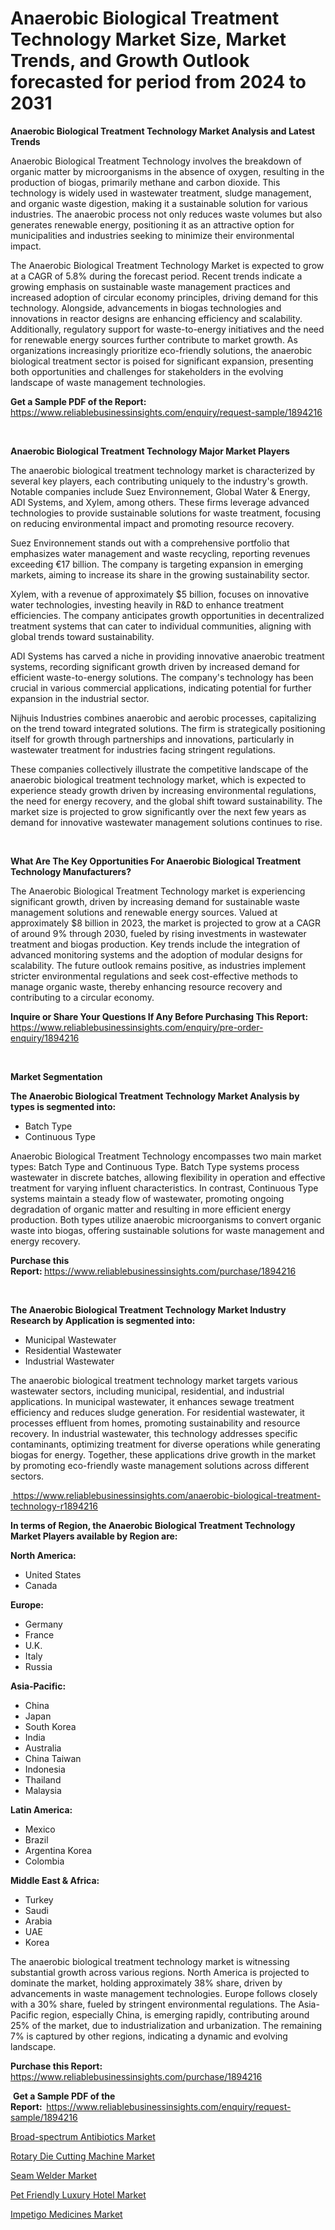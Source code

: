 <p><h1>Anaerobic Biological Treatment Technology Market Size, Market Trends, and Growth Outlook forecasted for period from 2024 to 2031</h1></p><p><strong>Anaerobic Biological Treatment Technology Market Analysis and Latest Trends</strong></p>
<p><p>Anaerobic Biological Treatment Technology involves the breakdown of organic matter by microorganisms in the absence of oxygen, resulting in the production of biogas, primarily methane and carbon dioxide. This technology is widely used in wastewater treatment, sludge management, and organic waste digestion, making it a sustainable solution for various industries. The anaerobic process not only reduces waste volumes but also generates renewable energy, positioning it as an attractive option for municipalities and industries seeking to minimize their environmental impact.</p><p>The Anaerobic Biological Treatment Technology Market is expected to grow at a CAGR of 5.8% during the forecast period. Recent trends indicate a growing emphasis on sustainable waste management practices and increased adoption of circular economy principles, driving demand for this technology. Alongside, advancements in biogas technologies and innovations in reactor designs are enhancing efficiency and scalability. Additionally, regulatory support for waste-to-energy initiatives and the need for renewable energy sources further contribute to market growth. As organizations increasingly prioritize eco-friendly solutions, the anaerobic biological treatment sector is poised for significant expansion, presenting both opportunities and challenges for stakeholders in the evolving landscape of waste management technologies.</p></p>
<p><strong>Get a Sample PDF of the Report:&nbsp;</strong> <a href="https://www.reliablebusinessinsights.com/enquiry/request-sample/1894216?utm_campaign=60&utm_medium=2&utm_source=Github&utm_content=ia&utm_term=24102024&utm_id=anaerobic-biological-treatment-technology">https://www.reliablebusinessinsights.com/enquiry/request-sample/1894216</a></p>
<p>&nbsp;</p>
<p><strong>Anaerobic Biological Treatment Technology Major Market Players</strong></p>
<p><p>The anaerobic biological treatment technology market is characterized by several key players, each contributing uniquely to the industry's growth. Notable companies include Suez Environnement, Global Water & Energy, ADI Systems, and Xylem, among others. These firms leverage advanced technologies to provide sustainable solutions for waste treatment, focusing on reducing environmental impact and promoting resource recovery.</p><p>Suez Environnement stands out with a comprehensive portfolio that emphasizes water management and waste recycling, reporting revenues exceeding €17 billion. The company is targeting expansion in emerging markets, aiming to increase its share in the growing sustainability sector. </p><p>Xylem, with a revenue of approximately $5 billion, focuses on innovative water technologies, investing heavily in R&D to enhance treatment efficiencies. The company anticipates growth opportunities in decentralized treatment systems that can cater to individual communities, aligning with global trends toward sustainability.</p><p>ADI Systems has carved a niche in providing innovative anaerobic treatment systems, recording significant growth driven by increased demand for efficient waste-to-energy solutions. The company's technology has been crucial in various commercial applications, indicating potential for further expansion in the industrial sector.</p><p>Nijhuis Industries combines anaerobic and aerobic processes, capitalizing on the trend toward integrated solutions. The firm is strategically positioning itself for growth through partnerships and innovations, particularly in wastewater treatment for industries facing stringent regulations.</p><p>These companies collectively illustrate the competitive landscape of the anaerobic biological treatment technology market, which is expected to experience steady growth driven by increasing environmental regulations, the need for energy recovery, and the global shift toward sustainability. The market size is projected to grow significantly over the next few years as demand for innovative wastewater management solutions continues to rise.</p></p>
<p>&nbsp;</p>
<p><strong>What Are The Key Opportunities For Anaerobic Biological Treatment Technology Manufacturers?</strong></p>
<p><p>The Anaerobic Biological Treatment Technology market is experiencing significant growth, driven by increasing demand for sustainable waste management solutions and renewable energy sources. Valued at approximately $8 billion in 2023, the market is projected to grow at a CAGR of around 9% through 2030, fueled by rising investments in wastewater treatment and biogas production. Key trends include the integration of advanced monitoring systems and the adoption of modular designs for scalability. The future outlook remains positive, as industries implement stricter environmental regulations and seek cost-effective methods to manage organic waste, thereby enhancing resource recovery and contributing to a circular economy.</p></p>
<p><strong>Inquire or Share Your Questions If Any Before Purchasing This Report:</strong> <a href="https://www.reliablebusinessinsights.com/enquiry/pre-order-enquiry/1894216?utm_campaign=60&utm_medium=2&utm_source=Github&utm_content=ia&utm_term=24102024&utm_id=anaerobic-biological-treatment-technology">https://www.reliablebusinessinsights.com/enquiry/pre-order-enquiry/1894216</a></p>
<p>&nbsp;</p>
<p><strong>Market Segmentation</strong></p>
<p><strong>The Anaerobic Biological Treatment Technology Market Analysis by types is segmented into:</strong></p>
<p><ul><li>Batch Type</li><li>Continuous Type</li></ul></p>
<p><p>Anaerobic Biological Treatment Technology encompasses two main market types: Batch Type and Continuous Type. Batch Type systems process wastewater in discrete batches, allowing flexibility in operation and effective treatment for varying influent characteristics. In contrast, Continuous Type systems maintain a steady flow of wastewater, promoting ongoing degradation of organic matter and resulting in more efficient energy production. Both types utilize anaerobic microorganisms to convert organic waste into biogas, offering sustainable solutions for waste management and energy recovery.</p></p>
<p><strong>Purchase this Report:&nbsp;</strong><a href="https://www.reliablebusinessinsights.com/purchase/1894216?utm_campaign=60&utm_medium=2&utm_source=Github&utm_content=ia&utm_term=24102024&utm_id=anaerobic-biological-treatment-technology">https://www.reliablebusinessinsights.com/purchase/1894216</a></p>
<p>&nbsp;</p>
<p><strong>The Anaerobic Biological Treatment Technology Market Industry Research by Application is segmented into:</strong></p>
<p><ul><li>Municipal Wastewater</li><li>Residential Wastewater</li><li>Industrial Wastewater</li></ul></p>
<p><p>The anaerobic biological treatment technology market targets various wastewater sectors, including municipal, residential, and industrial applications. In municipal wastewater, it enhances sewage treatment efficiency and reduces sludge generation. For residential wastewater, it processes effluent from homes, promoting sustainability and resource recovery. In industrial wastewater, this technology addresses specific contaminants, optimizing treatment for diverse operations while generating biogas for energy. Together, these applications drive growth in the market by promoting eco-friendly waste management solutions across different sectors.</p></p>
<p><a href="https://www.reliablebusinessinsights.com/anaerobic-biological-treatment-technology-r1894216?utm_campaign=60&utm_medium=2&utm_source=Github&utm_content=ia&utm_term=24102024&utm_id=anaerobic-biological-treatment-technology">&nbsp;https://www.reliablebusinessinsights.com/anaerobic-biological-treatment-technology-r1894216</a></p>
<p><strong>In terms of Region, the Anaerobic Biological Treatment Technology Market Players available by Region are:</strong></p>
<p>
    <p> <strong> North America: </strong>
        <ul>
            <li>United States</li>
            <li>Canada</li>
        </ul>
        </p> 
    <p> <strong> Europe: </strong>
        <ul>
            <li>Germany</li>
            <li>France</li>
            <li>U.K.</li>
            <li>Italy</li>
            <li>Russia</li>
        </ul>
        </p> 
    <p> <strong> Asia-Pacific: </strong>
        <ul>
            <li>China</li>
            <li>Japan</li>
            <li>South Korea</li>
            <li>India</li>
            <li>Australia</li>
            <li>China Taiwan</li>
            <li>Indonesia</li>
            <li>Thailand</li>
            <li>Malaysia</li>
        </ul>
        </p> 
    <p> <strong> Latin America: </strong>
        <ul>
            <li>Mexico</li>
            <li>Brazil</li>
            <li>Argentina Korea</li>
            <li>Colombia</li>
        </ul>
        </p> 
    <p> <strong> Middle East & Africa: </strong>
        <ul>
            <li>Turkey</li>
            <li>Saudi</li>
            <li>Arabia</li>
            <li>UAE</li>
            <li>Korea</li>
        </ul>
    </p>
    </p>
<p><p>The anaerobic biological treatment technology market is witnessing substantial growth across various regions. North America is projected to dominate the market, holding approximately 38% share, driven by advancements in waste management technologies. Europe follows closely with a 30% share, fueled by stringent environmental regulations. The Asia-Pacific region, especially China, is emerging rapidly, contributing around 25% of the market, due to industrialization and urbanization. The remaining 7% is captured by other regions, indicating a dynamic and evolving landscape.</p></p>
<p><strong>Purchase this Report: </strong><a href="https://www.reliablebusinessinsights.com/purchase/1894216?utm_campaign=60&utm_medium=2&utm_source=Github&utm_content=ia&utm_term=24102024&utm_id=anaerobic-biological-treatment-technology">https://www.reliablebusinessinsights.com/purchase/1894216</a></p>
<p>&nbsp;<strong>Get a Sample PDF of the Report:&nbsp;&nbsp;</strong><a href="https://www.reliablebusinessinsights.com/enquiry/request-sample/1894216?utm_campaign=60&utm_medium=2&utm_source=Github&utm_content=ia&utm_term=24102024&utm_id=anaerobic-biological-treatment-technology">https://www.reliablebusinessinsights.com/enquiry/request-sample/1894216</a></p>
<p><strong></strong></p>
<p><p><a href="https://www.linkedin.com/pulse/analyzing-global-broad-spectrum-antibiotics-market-growth-prospects-wsduc?utm_campaign=60&utm_medium=2&utm_source=Github&utm_content=ia&utm_term=24102024&utm_id=anaerobic-biological-treatment-technology">Broad-spectrum Antibiotics Market</a></p><p><a href="https://issuu.com/reportprime-2/docs/rotary-die-cutting-machine-market-s_bde2687d870e1b?utm_campaign=60&utm_medium=2&utm_source=Github&utm_content=ia&utm_term=24102024&utm_id=anaerobic-biological-treatment-technology">Rotary Die Cutting Machine Market</a></p><p><a href="https://issuu.com/reportprime-2/docs/seam-welder-market-size-2030.pptx_61751eb4a01e29?utm_campaign=60&utm_medium=2&utm_source=Github&utm_content=ia&utm_term=24102024&utm_id=anaerobic-biological-treatment-technology">Seam Welder Market</a></p><p><a href="https://github.com/arnaudyclavinec/Market-Research-Report-List-1/blob/main/pet-friendly-luxury-hotel-market.md?utm_campaign=60&utm_medium=2&utm_source=Github&utm_content=ia&utm_term=24102024&utm_id=anaerobic-biological-treatment-technology">Pet Friendly Luxury Hotel Market</a></p><p><a href="https://www.linkedin.com/pulse/impetigo-medicines-market-maturity-analysis-regional-disparities-awq4c?utm_campaign=60&utm_medium=2&utm_source=Github&utm_content=ia&utm_term=24102024&utm_id=anaerobic-biological-treatment-technology">Impetigo Medicines Market</a></p></p>